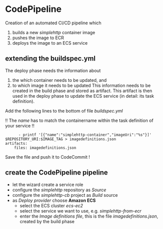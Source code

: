 # CodePipeline

Creation of an automated CI/CD pipeline which
1) builds a new _simplehttp_ container image
2) pushes the image to ECR
3) deploys the image to an ECS service

## extending the buildspec.yml
The deploy phase needs the information about
1. the which container needs to be updated, and
2. to which image it needs to be updated
This information needs to be created in the build phase and stored as artifact. This artifact is then used in the deploy phase to update the ECS service (in detail: its task definition).

Add the following  lines to the bottom of file _buildspec.yml_

!! The _name_ has to match the containername within the task definition of your service !!

```
      - printf '[{"name":"simplehttp-container","imageUri":"%s"}]' $REPOSITORY_URI:$IMAGE_TAG > imagedefinitions.json
artifacts:
    files: imagedefinitions.json
```

Save the file and push it to CodeCommit !

## create the CodePipeline pipeline

* let the wizard create a service role
* configure the _simplehttp_ repository as _Source_
* configure the _simplehttp-cb_ project as _Build_ source
* as _Deploy provider_ choose **Amazon ECS**
    * select the ECS cluster _ecs-ec2_
    * select the service we want to use, e.g. _simplehttp-from-ecr_
    * enter the _Image definitions file_, this is the file _imagedefinitions.json_, created by the build phase